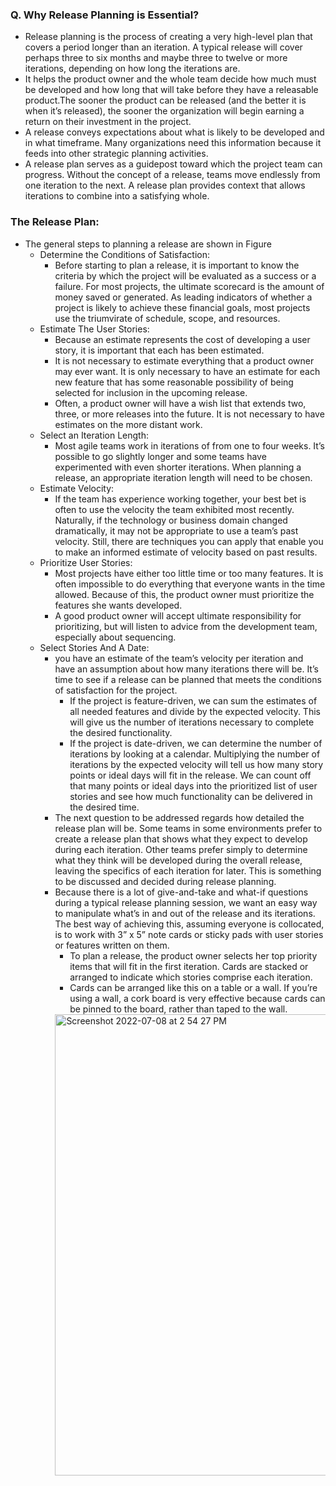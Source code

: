 ### Q. Why Release Planning is Essential?
- Release planning is the process of creating a very high-level plan that covers a period longer than an iteration. A typical release will cover perhaps three to six months and maybe three to twelve or more iterations, depending on how long
the iterations are.
- It helps the product owner and the whole team decide how much must be developed and how long that will take before they have a releasable product.The sooner the product can be released (and the better it is when it’s released), the sooner the organization will begin earning a return on their investment in the project.
- A release conveys expectations about what is likely to be developed and in what timeframe. Many organizations need this information because it feeds into other strategic planning activities.
- A release plan serves as a guidepost toward which the project team can progress. Without the concept of a release, teams move endlessly from one iteration to the next. A release plan provides context that allows iterations to combine into a satisfying whole. 

### The Release Plan:
- The general steps to planning a release are shown in Figure
  - Determine the Conditions of Satisfaction:
    - Before starting to plan a release, it is important to know the criteria by which the project will be evaluated as a success or a failure. For most projects, the ultimate scorecard is the amount of money saved or generated. As leading indicators of whether a project is likely to achieve these financial goals, most projects use the triumvirate of schedule, scope, and resources. 
  - Estimate The User Stories:
    - Because an estimate represents the cost of developing a user story, it is important that each has been estimated. 
    - It is not necessary to estimate everything that a product owner may ever want. It is only necessary to have an estimate for each new feature that has some reasonable possibility of being selected for inclusion in the upcoming release.
    - Often, a product owner will have a wish list that extends two, three, or more releases into the future. It is not necessary to have estimates on the more distant work.
  - Select an Iteration Length:
    - Most agile teams work in iterations of from one to four weeks. It’s possible to go slightly longer and some teams have experimented with even shorter iterations. When planning a release, an appropriate iteration length will need to be chosen.
  - Estimate Velocity:
    - If the team has experience working together, your best bet is often to use the velocity the team exhibited most recently. Naturally, if the technology or business domain changed dramatically, it may not be appropriate to use a team’s past velocity. Still, there are techniques you can apply that enable you to make an informed estimate of velocity based on past results. 
  - Prioritize User Stories:
    - Most projects have either too little time or too many features. It is often impossible to do everything that everyone wants in the time allowed. Because of this, the product owner must prioritize the features she wants developed. 
    - A good product owner will accept ultimate responsibility for prioritizing, but will listen to advice from the development team, especially about sequencing.
  - Select Stories And A Date:
    - you have an estimate of the team’s velocity per iteration and have an assumption about how many iterations there will be. It’s time to see if a release can be planned that meets the conditions of satisfaction for the project.
      - If the project is feature-driven, we can sum the estimates of all needed features and divide by the expected velocity. This will give us the number of iterations necessary to complete the desired functionality.
      - If the project is date-driven, we can determine the number of iterations by looking at a calendar. Multiplying the number of iterations by the expected velocity will tell us how many story points or ideal days will fit in the release. We can count off that many points or ideal days into the prioritized list of user stories and see how much functionality can be delivered in the desired time.
    - The next question to be addressed regards how detailed the release plan will be. Some teams in some environments prefer to create a release plan that shows what they expect to develop during each iteration. Other teams prefer simply to determine what they think will be developed during the overall release, leaving the specifics of each iteration for later. This is something to be discussed and decided during release planning.
    - Because there is a lot of give-and-take and what-if questions during a typical release planning session, we want an easy way to manipulate what’s in and out of the release and its iterations. The best way of achieving this, assuming everyone is collocated, is to work with 3” x 5” note cards or sticky pads with user stories or features written on them.
      - To plan a release, the product owner selects her top priority items that will fit in the first iteration. Cards are stacked or arranged to indicate which stories comprise each iteration. 
      - Cards can be arranged like this on a table or a wall. If you’re using a wall, a cork board is very effective because cards can be pinned to the board, rather than taped to the wall.
      <img width="738" alt="Screenshot 2022-07-08 at 2 54 27 PM" src="https://user-images.githubusercontent.com/49789867/177988797-ce49d4dd-5f31-49a1-8864-f1328cc08958.png">

